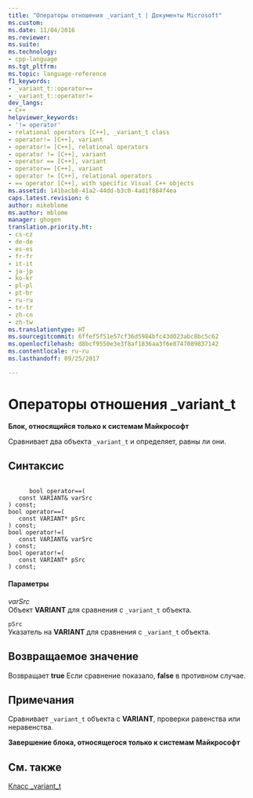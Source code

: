 ```yaml
---
title: "Операторы отношения _variant_t | Документы Microsoft"
ms.custom: 
ms.date: 11/04/2016
ms.reviewer: 
ms.suite: 
ms.technology:
- cpp-language
ms.tgt_pltfrm: 
ms.topic: language-reference
f1_keywords:
- _variant_t::operator==
- _variant_t::operator!=
dev_langs:
- C++
helpviewer_keywords:
- '!= operator'
- relational operators [C++], _variant_t class
- operator!= [C++], variant
- operator!= [C++], relational operators
- operator != [C++], variant
- operator == [C++], variant
- operator== [C++], variant
- operator != [C++], relational operators
- == operator [C++], with specific Visual C++ objects
ms.assetid: 141bacb8-41a2-44dd-b3c0-4ad1f884f4ea
caps.latest.revision: 6
author: mikeblome
ms.author: mblome
manager: ghogen
translation.priority.ht:
- cs-cz
- de-de
- es-es
- fr-fr
- it-it
- ja-jp
- ko-kr
- pl-pl
- pt-br
- ru-ru
- tr-tr
- zh-cn
- zh-tw
ms.translationtype: HT
ms.sourcegitcommit: 6ffef5f51e57cf36d5984bfc43d023abc8bc5c62
ms.openlocfilehash: d8bcf9550e3e3f8af1836aa3f6e8747089837142
ms.contentlocale: ru-ru
ms.lasthandoff: 09/25/2017

---
```

# <a name="variantt-relational-operators"></a>Операторы отношения _variant_t
**Блок, относящийся только к системам Майкрософт**  
  
 Сравнивает два объекта `_variant_t` и определяет, равны ли они.  
  
## <a name="syntax"></a>Синтаксис  
  
```  
  
      bool operator==(  
   const VARIANT& varSrc   
) const;  
bool operator==(  
   const VARIANT* pSrc   
) const;  
bool operator!=(  
   const VARIANT& varSrc   
) const;  
bool operator!=(  
   const VARIANT* pSrc   
) const;  
```  
  
#### <a name="parameters"></a>Параметры  
 *varSrc*  
 Объект **VARIANT** для сравнения с `_variant_t` объекта.  
  
 `pSrc`  
 Указатель на **VARIANT** для сравнения с `_variant_t` объекта.  
  
## <a name="return-value"></a>Возвращаемое значение  
 Возвращает **true** Если сравнение показало, **false** в противном случае.  
  
## <a name="remarks"></a>Примечания  
 Сравнивает `_variant_t` объекта с **VARIANT**, проверки равенства или неравенства.  
  
 **Завершение блока, относящегося только к системам Майкрософт**  
  
## <a name="see-also"></a>См. также  
 [Класс _variant_t](../cpp/variant-t-class.md)

